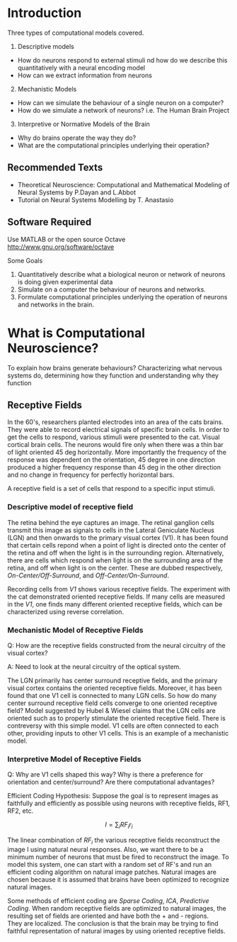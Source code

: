 Introduction
============

Three types of computational models covered.  

1.  Descriptive models

*   How do neurons respond to external stimuli nd how do we describe this quantitatively with a neural encoding model
*   How can we extract information from neurons

2.  Mechanistic Models

*   How can we simulate the behaviour of a single neuron on a computer?
*   How do we simulate a network of neurons?
    i.e. The Human Brain Project

3.  Interpretive or Normative Models of the Brain

*   Why do brains operate the way they do?
*   What are the computational principles underlying their operation?


Recommended Texts
------------------

*   Theoretical Neuroscience: Computational and Mathematical Modeling of Neural Systems
    by P.Dayan and L.Abbot
*   Tutorial on Neural Systems Modelling
    by T. Anastasio

Software Required
-------------------

Use MATLAB or the open source Octave <http://www.gnu.org/software/octave>

Some Goals

1.  Quantitatively describe what a biological neuron or network of neurons is doing given experimental data
2.  Simulate on a computer the behaviour of neurons and networks.
3.  Formulate computational principles underlying the operation of neurons and networks in the brain.

What is Computational Neuroscience?
====================================

To explain how brains generate behaviours?
Characterizing what nervous systems do, determining how they function and understanding why they function

Receptive Fields
------------------

In the 60's, researchers planted electrodes into an area of the cats brains.  They were able to record
electrical signals of specific brain cells.  In order to get the cells to respond, various stimuli were 
presented to the cat.  Visual cortical brain cells.  The neurons would fire only when there was a thin bar 
of light oriented 45 deg horizontally. More importantly the frequency of the response was dependent on the 
orientation, 45 degree in one direction produced a higher frequency response than 45 deg in the other direction
and no change in frequency for perfectly horizontal bars.

A receptive field is a set of cells that respond to a specific input stimuli.

### Descriptive model of receptive field ###

The retina behind the eye captures an image.  The retinal ganglion cells transmit this image as signals to 
cells in the Lateral Geniculate Nucleus (LGN) and then onwards to the primary visual cortex (V1).  It has been found that certain cells repond when a point of light is directed
onto the center of the retina and off when the light is in the surrounding region.  Alternatively, there
are cells which respond when light is on the surrounding area of the retina, and off when light is on the 
center.  These are dubbed respectively, _On-Center/Off-Surround_, and _Off-Center/On-Surround_.  

Recording cells from *V1* shows various receptive fields.  The experiment with the cat demonstrated oriented
receptive fields. If many cells are measured in the *V1*, one finds many different oriented receptive fields, 
which can be characterized using reverse correlation.


### Mechanistic Model of Receptive Fields ###

Q: How are the receptive fields constructed from the neural circuitry of the visual cortex?

A:  Need to look at the neural circuitry of the optical system.

The LGN primarily has center surround receptive fields, and the primary visual cortex 
contains the oriented receptive fields.  Moreover, it has been found that one V1 cell is 
connected to many LGN cells.  So how do many center surround receptive field cells 
converge to one oriented receptive field?  Model suggested by Hubel & Wiesel claims that 
the LGN cells are oriented such as to properly stimulate the oriented receptive field.
There is contreversy with this simple model.  V1 cells are often connected to each other,
providing inputs to other V1 cells.  This is an example of a mechanistic model.

### Interpretive Model of Receptive Fields ###

Q: Why are V1 cells shaped this way?  Why is there a preference for orientation and center/surround?
Are there computational advantages?

Efficient Coding Hypothesis: Suppose the goal is to represent images as faithfully and efficiently as
possible using neurons with receptive fields, RF1, RF2, etc.

$$I = \sum_{i}{RF_{i}r_{i}}$$

The linear combination of $RF_{i}$ the various receptive fields reconstruct the image I using natural
neural responses.  Also, we want there to be a minimum number of neurons that must be fired to reconstruct 
the image.  To model this system, one can start with a random set of RF's and run an efficient coding
algorithm on natural image patches.  Natural images are chosen because it is assumed that brains have been
optimized to recognize natural images.

Some methods of efficient coding are *Sparse Coding*, *ICA*, *Predictive Coding*.  When random receptive fields 
are optimized to natural images, the resulting set of fields are oriented and have both the + and - regions.  
They are localized.  The conclusion is that the brain may be trying to find faithful representation of natural
images by using oriented receptive fields.  


